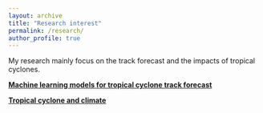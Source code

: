 ```yaml
---
layout: archive
title: "Research interest"
permalink: /research/
author_profile: true
---
```


My research mainly focus on the track forecast and the impacts of tropical cyclones.

<b><ins>Machine learning models for tropical cyclone track forecast</ins></b>


<b><ins>Tropical cyclone and climate</ins></b>

